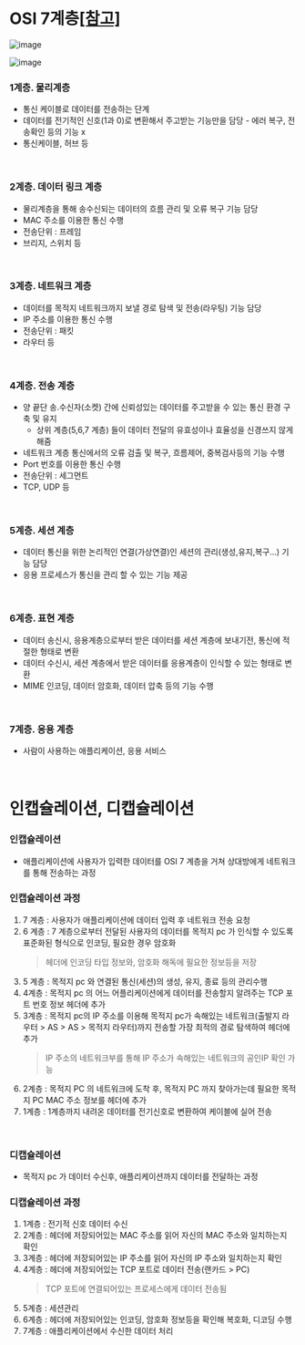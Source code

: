# OSI 7계층[[참고]](https://github.com/JisooOh94/study/blob/master/%EC%9D%98%EC%8B%9D%EC%9D%98%ED%9D%90%EB%A6%84/%5B%EB%84%A4%ED%8A%B8%EC%9B%8C%ED%81%AC%5D%20%EB%84%A4%ED%8A%B8%EC%9B%8C%ED%81%AC%20%EC%8A%A4%ED%83%9D.md)

![image](https://user-images.githubusercontent.com/48702893/103117063-22f91300-46ac-11eb-9065-a87e5a6fb145.png)

![image](https://user-images.githubusercontent.com/48702893/103117098-4cb23a00-46ac-11eb-994c-400728806887.png)


### 1계층. 물리계층
* 통신 케이블로 데이터를 전송하는 단계
* 데이터를 전기적인 신호(1과 0)로 변환해서 주고받는 기능만을 담당 - 에러 복구, 전송확인 등의 기능 x
* 통신케이블, 허브 등

<br>

### 2계층. 데이터 링크 계층 
* 물리계층을 통해 송수신되는 데이터의 흐름 관리 및 오류 복구 기능 담당
* MAC 주소를 이용한 통신 수행
* 전송단위 : 프레임
* 브리지, 스위치 등

<br>

### 3계층. 네트워크 계층
* 데이터를 목적지 네트워크까지 보낼 경로 탐색 및 전송(라우팅) 기능 담당
* IP 주소를 이용한 통신 수행
* 전송단위 : 패킷
* 라우터 등

<br>

### 4계층. 전송 계층
* 양 끝단 송.수신자(소켓) 간에 신뢰성있는 데이터를 주고받을 수 있는 통신 환경 구축 및 유지
   * 상위 계층(5,6,7 계층) 들이 데이터 전달의 유효성이나 효율성을 신경쓰지 않게 해줌 
* 네트워크 계층 통신에서의 오류 검출 및 복구, 흐름제어, 중복검사등의 기능 수행
* Port 번호를 이용한 통신 수행
* 전송단위 : 세그먼트
* TCP, UDP 등

<br>

### 5계층. 세션 계층
* 데이터 통신을 위한 논리적인 연결(가상연결)인 세션의 관리(생성,유지,복구...) 기능 담당
* 응용 프로세스가 통신을 관리 할 수 있는 기능 제공

<br>

### 6계층. 표현 계층
* 데이터 송신시, 응용계층으로부터 받은 데이터를 세션 계층에 보내기전, 통신에 적절한 형태로 변환
* 데이터 수신시, 세션 계층에서 받은 데이터를 응용계층이 인식할 수 있는 형태로 변환
* MIME 인코딩, 데이터 암호화, 데이터 압축 등의 기능 수행

<br>

### 7계층. 응용 계층
* 사람이 사용하는 애플리케이션, 응용 서비스

<br>

# 인캡슐레이션, 디캡슐레이션
### 인캡슐레이션
* 애플리케이션에 사용자가 입력한 데이터를 OSI 7 계층을 거쳐 상대방에게 네트워크를 통해 전송하는 과정

### 인캡슐레이션 과정
1. 7 계층 : 사용자가 애플리케이션에 데이터 입력 후 네트워크 전송 요청
2. 6 계층 : 7 계층으로부터 전달된 사용자의 데이터를 목적지 pc 가 인식할 수 있도록 표준화된 형식으로 인코딩, 필요한 경우 암호화
	> 헤더에 인코딩 타입 정보와, 암호화 해독에 필요한 정보등을 저장
3. 5 계층 : 목적지 pc 와 연결된 통신(세션)의 생성, 유지, 종료 등의 관리수행
4. 4계층 : 목적지 pc 의 어느 어플리케이션에게 데이터를 전송할지 알려주는 TCP 포트 번호 정보 헤더에 추가
5. 3계층 : 목적지 pc의 IP 주소를 이용해 목적지 pc가 속해있는 네트워크(출발지 라우터 > AS > AS > 목적지 라우터)까지 전송할 가장 최적의 경로 탐색하여 헤더에 추가
	> IP 주소의 네트워크부를 통해 IP 주소가 속해있는 네트워크의 공인IP 확인 가능
6. 2계층 : 목적지 PC 의 네트워크에 도착 후, 목적지 PC 까지 찾아가는데 필요한 목적지 PC MAC 주소 정보를 헤더에 추가
7. 1계층 : 1계층까지 내려온 데이터를 전기신호로 변환하여 케이블에 실어 전송

<br>

### 디캡슐레이션
* 목적지 pc 가 데이터 수신후, 애플리케이션까지 데이터를 전달하는 과정

### 디캡슐레이션 과정
1. 1계층 : 전기적 신호 데이터 수신
2. 2계층 : 헤더에 저장되어있는 MAC 주소를 읽어 자신의 MAC 주소와 일치하는지 확인
3. 3계층 : 헤더에 저장되어있는 IP 주소를 읽어 자신의 IP 주소와 일치하는지 확인
4. 4계층 : 헤더에 저장되어있는 TCP 포트로 데이터 전송(랜카드 > PC)
	> TCP 포트에 연결되어있는 프로세스에게 데이터 전송됨
5. 5계층 : 세션관리
6. 6계층 : 헤더에 저장되어있는 인코딩, 암호화 정보등을 확인해 복호화, 디코딩 수행
7. 7계층 : 애플리케이션에서 수신한 데이터 처리